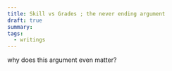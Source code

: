 ```yaml
---
title: Skill vs Grades ; the never ending argument
draft: true
summary:
tags:
  - writings
---
```

 
 why does this argument even matter?